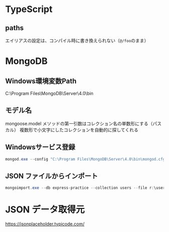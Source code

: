 # TypeScript
## paths
エイリアスの設定は、コンパイル時に書き換えられない（`@/foo`のまま）

# MongoDB
## Windows環境変数Path
C:\Program Files\MongoDB\Server\4.0\bin

## モデル名
mongoose.model メソッドの第一引数はコレクション名の単数形にする（パスカル）
複数形で小文字にしたコレクションを自動的に探してくれる

## Windowsサービス登録
```powershell
mongod.exe --config "C:\Program Files\MongoDB\Server\4.0\bin\mongod.cfg" --install --serviceName MongoDB
```

## JSON ファイルからインポート
```powershell
mongoimport.exe --db express-practice --collection users --file r:\users.json --drop --maintainInsertionOrder
```

# JSON データ取得元
https://jsonplaceholder.typicode.com/

